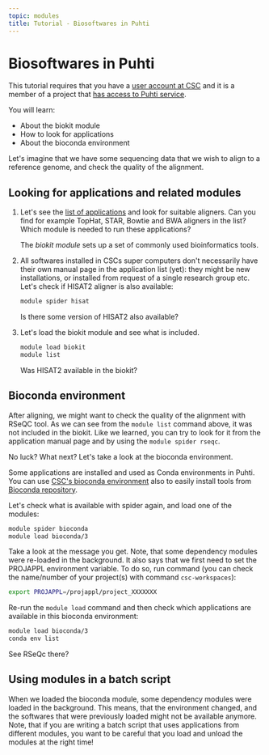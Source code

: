 ```yaml
---
topic: modules
title: Tutorial - Biosoftwares in Puhti
---
```


# Biosoftwares in Puhti

This tutorial requires that you have a [user account at CSC](https://docs.csc.fi/accounts/how-to-create-new-user-account/)
and it is a member of a project that [has access to Puhti service](https://docs.csc.fi/accounts/how-to-add-service-access-for-project/). 

You will learn:
- About the biokit module
- How to look for applications
- About the bioconda environment

Let's imagine that we have some sequencing data that we wish to align to a reference genome, and check the quality of the alignment. 

## Looking for applications and related modules

1. Let's see the [list of applications](https://docs.csc.fi/apps/) and look for suitable aligners. Can you find for example TopHat, STAR, Bowtie and BWA aligners in the list? Which module is needed to run these applications?

   The *biokit module* sets up a set of commonly used bioinformatics tools. 

2. All softwares installed in CSCs super computers don't necessarily have their own manual page in the application list (yet): they might be new installations, or installed from request of a single research group etc. Let's check if HISAT2 aligner is also available:

   ```bash
   module spider hisat
   ```
   Is there some version of HISAT2 also available?

3. Let's load the biokit module and see what is included.
   ```bash
   module load biokit
   module list
   ```
   Was HISAT2 available in the biokit?

## Bioconda environment

After aligning, we might want to check the quality of the alignment with RSeQC tool. As we can see from the `module list` command above, it was not included in the biokit. Like we learned, you can try to look for it from the application manual page and by using the `module spider rseqc`. 

No luck? What next? Let's take a look at the bioconda environment.

Some applications are installed and used as Conda environments in Puhti. You can use [CSC's bioconda environment](https://docs.csc.fi/apps/bioconda/) also to easily install tools from [Bioconda repository](http://bioconda.github.io).

Let's check what is available with spider again, and load one of the modules:
```bash
module spider bioconda
module load bioconda/3
```
Take a look at the message you get. Note, that some dependency modules were re-loaded in the background. It also says that we first need to set the PROJAPPL environment variable.
To do so, run command (you can check the name/number of your project(s) with command `csc-workspaces`):
```bash
export PROJAPPL=/projappl/project_XXXXXXX
```
Re-run the ```module load``` command and then check which applications are available in this bioconda environment:
```bash
module load bioconda/3
conda env list
```
See RSeQc there? 

## Using modules in a batch script

When we loaded the bioconda module, some dependency modules were loaded in the background. This means, that the environment changed, and the softwares that were previously loaded might not be available anymore. Note, that if you are writing a batch script that uses applications from different modules, you want to be careful that you load and unload the modules at the right time!

